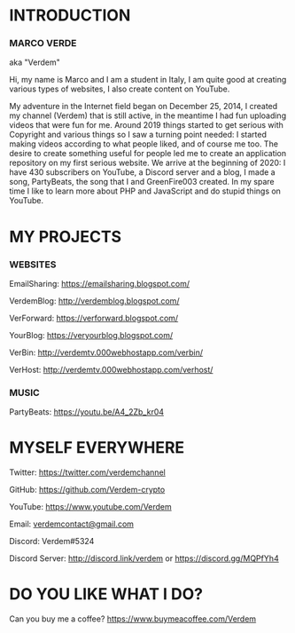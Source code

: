 # INTRODUCTION

### MARCO VERDE

aka "Verdem"

Hi, my name is Marco and I am a student in Italy, I am quite good at creating various types of websites, I also create content on YouTube.  

My adventure in the Internet field began on December 25, 2014, I created my channel (Verdem) that is still active, in the meantime I had fun uploading videos that were fun for me. Around 2019 things started to get serious with Copyright and various things so I saw a turning point needed: I started making videos according to what people liked, and of course me too. The desire to create something useful for people led me to create an application repository on my first serious website. We arrive at the beginning of 2020: I have 430 subscribers on YouTube, a Discord server and a blog, I made a song, PartyBeats, the song that I and GreenFire003 created. In my spare time I like to learn more about PHP and JavaScript and do stupid things on YouTube.

# MY PROJECTS

### WEBSITES

EmailSharing: https://emailsharing.blogspot.com/

VerdemBlog: http://verdemblog.blogspot.com/

VerForward: https://verforward.blogspot.com/

YourBlog: https://veryourblog.blogspot.com/

VerBin: http://verdemtv.000webhostapp.com/verbin/

VerHost: http://verdemtv.000webhostapp.com/verhost/

### MUSIC

PartyBeats: https://youtu.be/A4_2Zb_kr04

# MYSELF EVERYWHERE

Twitter: https://twitter.com/verdemchannel

GitHub: https://github.com/Verdem-crypto

YouTube: https://www.youtube.com/Verdem

Email: verdemcontact@gmail.com

Discord: Verdem#5324

Discord Server: http://discord.link/verdem or https://discord.gg/MQPfYh4

# DO YOU LIKE WHAT I DO?

Can you buy me a coffee?
https://www.buymeacoffee.com/Verdem
